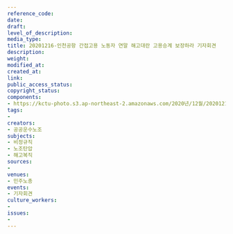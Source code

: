 ```yaml
---
reference_code: 
date: 
draft: 
level_of_description: 
media_type: 
title: 20201216-인천공항 간접고용 노동자 연말 해고대란 고용승계 보장하라 기자회견
description: 
weight: 
modified_at: 
created_at: 
link: 
public_access_status: 
copyright_status: 
components:
- https://kctu-photo.s3.ap-northeast-2.amazonaws.com/2020년/12월/20201216-인천공항+간접고용+노동자+연말+해고대란+고용승계+보장하라+기자회견/_1DX3509.jpg
tags:
- 
creators:
- 공공운수노조
subjects:
- 비정규직
- 노조탄압
- 해고복직
sources:
- 
venues:
- 민주노총
events:
- 기자회견
culture_workers:
- 
issues:
- 
---
```

